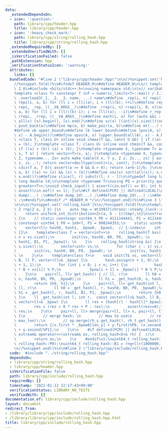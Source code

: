 ```yaml
---
data:
  _extendedDependsOn:
  - icon: ':question:'
    path: library/cpp/header.hpp
    title: library/cpp/header.hpp
  - icon: ':heavy_check_mark:'
    path: library/cpp/string/rolling_hash.hpp
    title: library/cpp/string/rolling_hash.hpp
  _extendedRequiredBy: []
  _extendedVerifiedWith: []
  _isVerificationFailed: false
  _pathExtension: hpp
  _verificationStatusIcon: ':warning:'
  attributes:
    links: []
  bundledCode: "#line 2 \"library/cpp/header.hpp\"\n\n//%snippet.set('header')%\n\
    //%snippet.fold()%\n#ifndef HEADER_H\n#define HEADER_H\n\n// template version\
    \ 2.0\n#include <bits/stdc++.h>\nusing namespace std;\n\n// varibable settings\n\
    template <class T> constexpr T inf = numeric_limits<T>::max() / 2.1;\n\n#define\
    \ _overload3(_1, _2, _3, name, ...) name\n#define _rep(i, n) repi(i, 0, n)\n#define\
    \ repi(i, a, b) for (ll i = (ll)(a); i < (ll)(b); ++i)\n#define rep(...) _overload3(__VA_ARGS__,\
    \ repi, _rep, )(__VA_ARGS__)\n#define _rrep(i, n) rrepi(i, 0, n)\n#define rrepi(i,\
    \ a, b) for (ll i = (ll)((b)-1); i >= (ll)(a); --i)\n#define r_rep(...) _overload3(__VA_ARGS__,\
    \ rrepi, _rrep, )(__VA_ARGS__)\n#define each(i, a) for (auto &&i : a)\n#define\
    \ all(x) (x).begin(), (x).end()\n#define sz(x) ((int)(x).size())\n#define pb(a)\
    \ push_back(a)\n#define mp(a, b) make_pair(a, b)\n#define mt(...) make_tuple(__VA_ARGS__)\n\
    #define ub upper_bound\n#define lb lower_bound\n#define lpos(A, x) (lower_bound(all(A),\
    \ x) - A.begin())\n#define upos(A, x) (upper_bound(all(A), x) - A.begin())\ntemplate\
    \ <class T, class U> inline void chmax(T &a, const U &b) { if ((a) < (b)) (a)\
    \ = (b); }\ntemplate <class T, class U> inline void chmin(T &a, const U &b) {\
    \ if ((a) > (b)) (a) = (b); }\ntemplate <typename X, typename T> auto make_table(X\
    \ x, T a) { return vector<T>(x, a); }\ntemplate <typename X, typename Y, typename\
    \ Z, typename... Zs> auto make_table(X x, Y y, Z z, Zs... zs) { auto cont = make_table(y,\
    \ z, zs...); return vector<decltype(cont)>(x, cont); }\n\ntemplate <class T> T\
    \ cdiv(T a, T b){ assert(a >= 0 && b > 0); return (a+b-1)/b; }\n\n#define is_in(x,\
    \ a, b) ((a) <= (x) && (x) < (b))\n#define uni(x) sort(all(x)); x.erase(unique(all(x)),\
    \ x.end())\n#define slice(l, r) substr(l, r - l)\n\ntypedef long long ll;\ntypedef\
    \ long double ld;\n\ntemplate <typename T>\nusing PQ = priority_queue<T, vector<T>,\
    \ greater<T>>;\nvoid check_input() { assert(cin.eof() == 0); int tmp; cin >> tmp;\
    \ assert(cin.eof() == 1); }\n\n#if defined(PCM) || defined(LOCAL)\n#else\n#define\
    \ dump(...) ;\n#define dump_1d(...) ;\n#define dump_2d(...) ;\n#define cerrendl\
    \ ;\n#endif\n\n#endif /* HEADER_H */\n//%snippet.end()%\n#line 3 \"library/cpp/string/rolling_hash.hpp\"\
    \n\n\n//%snippet.set('rolling_hash')%\n//%snippet.fold()%\n\ntemplate<class Z>\
    \ Z rng(Z a, Z b) {\n    auto tmp = mt19937(chrono::steady_clock::now().time_since_epoch().count());\n\
    \    return uniform_int_distribution<Z>(a, b - 1)(tmp);\n}\n\nstruct rolling_hash\
    \ {\n    // static constexpr uint64_t P0 = 4111144441, P1 = 4111444111;\n    static\
    \ constexpr uint64_t P0 = 1e9+7, P1 = 998244353;\n    static uint64_t B0, B1;\n\
    \    vector<ll> hash0, hash1, _bpow0, _bpow1;  // 1-index\n    int n;\n\n    rolling_hash()\
    \ {}\n    template<class T = vector<int>>\n    rolling_hash(T &vs) {\n       \
    \ n = vs.size();\n        init(vs, hash0, B0, P0, _bpow0); \n        init(vs,\
    \ hash1, B1, P1, _bpow1); \n    }\n    rolling_hash(string &s) {\n        n =\
    \ s.size();\n        vector<int> vs;\n        for (char c : s) vs.emplace_back(c);\n\
    \        init(vs, hash0, B0, P0, _bpow0); \n        init(vs, hash1, B1, P1, _bpow1);\
    \ \n    }\n\n    template<class T>\n    void init(T& vs, vector<ll>& hash, ll\
    \ B, ll P, vector<ll>& _bpow) {\n        hash.assign(n + 1, 0);\n        _bpow.assign(n\
    \ + 1, 1);\n        for (int i = 0; i < n; i++) {\n            hash[i + 1] = (hash[i]\
    \ * B + vs[i]) % P;\n            _bpow[i + 1] = _bpow[i] * B % P;\n        }\n\
    \    }\n\n    pair<ll, ll> get_hash() { // [l, r)\n        ll h0 = _get_hash(0,\
    \ n, hash0, B0, P0, _bpow0);\n        ll h1 = _get_hash(0, n, hash1, B1, P1, _bpow1);\n\
    \        return {h0, h1};\n    }\n    pair<ll, ll> get_hash(int l, int r) { //\
    \ [l, r)\n        ll h0 = _get_hash(l, r, hash0, B0, P0, _bpow0);\n        ll\
    \ h1 = _get_hash(l, r, hash1, B1, P1, _bpow1);\n        return {h0, h1};\n   \
    \ }\n    ll _get_hash(int l, int r,  const vector<ll>& hash, ll B, ll P, const\
    \ vector<ll>& _bpow) {\n        ll res = (hash[r] - hash[l]*_bpow[r - l]) % P;\n\
    \        res = (res < 0 ? res + P : res);\n        assert(res>=0);\n        return\
    \ res;\n    }\n\n    pair<ll, ll> merge(pair<ll, ll> x, pair<ll, ll> y, int len_y)\
    \ {\n        // merge hash: \n        // How to use\n        // rolling_hash op(vec<int>(n,\
    \ max_len));\n        // op.merge(rh_s.get_hash(), rh_t.get_hash(), rh_t.n);\n\
    \        return {(x.first * _bpow0[len_y] + y.first)%P0, (x.second * _bpow1[len_y]\
    \ + y.second)%P1};\n    }\n\n    #if defined(PCM) || defined(LOCAL)\n    friend\
    \ ostream& operator<<(ostream& os, rolling_hash<X>& rh) {  //\n        os << rh.get_hash();\n\
    \        return os;\n    }\n    #endif\n};\nuint64_t rolling_hash::B0 = rng<ll>(1000000,\
    \ rolling_hash::P0);\nuint64_t rolling_hash::B1 = rng<ll>(1000000, rolling_hash::P1);\n\
    \n//%snippet.end()%\n\n#line 2 \"library/cpp/include/rolling_hash.hpp\"\n"
  code: '#include "../string/rolling_hash.hpp"'
  dependsOn:
  - library/cpp/string/rolling_hash.hpp
  - library/cpp/header.hpp
  isVerificationFile: false
  path: library/cpp/include/rolling_hash.hpp
  requiredBy: []
  timestamp: '2021-01-12 22:17:43+09:00'
  verificationStatus: LIBRARY_NO_TESTS
  verifiedWith: []
documentation_of: library/cpp/include/rolling_hash.hpp
layout: document
redirect_from:
- /library/library/cpp/include/rolling_hash.hpp
- /library/library/cpp/include/rolling_hash.hpp.html
title: library/cpp/include/rolling_hash.hpp
---
```

